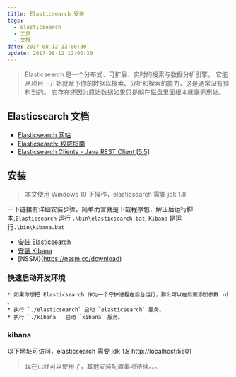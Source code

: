 ```yaml
---
title: Elasticsearch 安装
tags:
  - elasticsearch
  - 工具
  - 文档
date: 2017-08-12 12:00:30
update: 2017-08-12 12:00:30
---
```



> Elasticsearch 是一个分布式、可扩展、实时的搜索与数据分析引擎。 它能从项目一开始就赋予你的数据以搜索、分析和探索的能力，这是通常没有预料到的。 它存在还因为原始数据如果只是躺在磁盘里面根本就毫无用处。

## Elasticsearch 文档

* [Elasticsearch 网站](https://www.elastic.co/)
* [Elasticsearch: 权威指南](https://elasticsearch.cn/book/elasticsearch_definitive_guide_2.x/index.html)
* [Elasticsearch Clients - Java REST Client [5.5]](https://www.elastic.co/guide/en/elasticsearch/client/java-rest/current/index.html)

## 安装
> 本文使用 Windows 10 下操作，elasticsearch 需要 jdk 1.8

一下链接有详细安装步骤，简单而言就是下载程序包，解压后运行脚本,`Elasticsearch` 运行 `.\bin\elasticsearch.bat`, `Kibana` 是运行`.\bin\kibana.bat`
* [安装 Elasticsearch](https://www.elastic.co/guide/en/elasticsearch/reference/current/install-elasticsearch.html#install-elasticsearch)
* [安装 Kibana](https://www.elastic.co/guide/en/kibana/current/install.html)
* [NSSM}(https://nssm.cc/download)

### 快速启动开发环境
    * 如果你想把 Elasticsearch 作为一个守护进程在后台运行，那么可以在后面添加参数 -d 。
    * 执行 `./elasticsearch` 启动 `elasticsearch` 服务。
    * 执行 `./kibana`  启动 `kibana` 服务。
### kibana
以下地址可访问，elasticsearch 需要 jdk 1.8
http://localhost:5601

> 现在已经可以使用了，其他安装配置事项待续。。。
